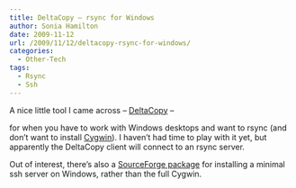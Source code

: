 ```yaml
---
title: DeltaCopy – rsync for Windows
author: Sonia Hamilton
date: 2009-11-12
url: /2009/11/12/deltacopy-rsync-for-windows/
categories:
  - Other-Tech
tags:
  - Rsync
  - Ssh
---
```

A nice little tool I came across &#8211; [DeltaCopy][1] &#8211;

<!--more-->

for when you have to work with Windows desktops and want to rsync (and don&#8217;t want to install [Cygwin][2]). I haven&#8217;t had time to play with it yet, but apparently the DeltaCopy client will connect to an rsync server.

Out of interest, there&#8217;s also a [SourceForge package][3] for installing a minimal ssh server on Windows, rather than the full Cygwin.

 [1]: http://www.aboutmyip.com/AboutMyXApp/DeltaCopy.jsp
 [2]: http://www.cygwin.com/
 [3]: http://sshwindows.sourceforge.net/
